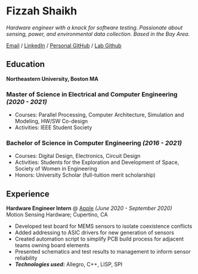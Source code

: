 # Fizzah Shaikh

_Hardware engineer with a knack for software testing. Passionate about sensing, power, and environmental data collection. Based in the Bay Area._ <br>

[Email](mailto:fizzahh98@gmail.com) / [LinkedIn](https://www.linkedin.com/in/fizzah-shaikh/) / [Personal GitHub](https://github.com/fizzshaikh/) / [Lab Github](https://github.com/envsensorslab/traceResearch)


## Education

**Northeastern University, Boston MA** <br>
### Master of Science in Electrical and Computer Engineering  _(2020 - 2021)_ <br>
  - Courses: Parallel Processing, Computer Architecture, Simulation and Modeling, HW/SW Co-design
  - Activities: IEEE Student Society
  
### Bachelor of Science in Computer Engineering               _(2016 - 2021)_ <br>
  - Courses: Digital Design, Electronics, Circuit Design
  - Activities: Students for the Exploration and Development of Space, Society of Women in Engineering
  - Honors: University Scholar (full-tuition merit scholarship)

## Experience 

**Hardware Engineer Intern** @ [Apple](https://www.apple.com/) _(June 2020 - September 2020)_ <br>
Motion Sensing Hardware; Cupertino, CA
  - Developed test board for MEMS sensors to isolate coexistence conflicts
  - Added addressing to ASIC drivers for new generation of sensors
  - Created automation script to simplify PCB build process for adjacent teams owning board elements
  - Presented schematics and test results to management to inform sensor reliability 
  - **_Technologies used:_** Allegro, C++, LISP, SPI
<br><br>
